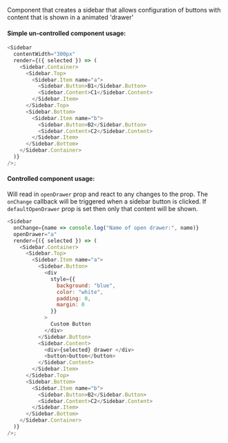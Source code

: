 Component that creates a sidebar that allows configuration of buttons with
content that is shown in a animated 'drawer'

#### Simple un-controlled component usage:

```javascript
<Sidebar
  contentWidth="300px"
  render={({ selected }) => (
    <Sidebar.Container>
      <Sidebar.Top>
        <Sidebar.Item name="a">
          <Sidebar.Button>B1</Sidebar.Button>
          <Sidebar.Content>C1</Sidebar.Content>
        </Sidebar.Item>
      </Sidebar.Top>
      <Sidebar.Bottom>
        <Sidebar.Item name="b">
          <Sidebar.Button>B2</Sidebar.Button>
          <Sidebar.Content>C2</Sidebar.Content>
        </Sidebar.Item>
      </Sidebar.Bottom>
    </Sidebar.Container>
  )}
/>;
```

#### Controlled component usage:

Will read in `openDrawer` prop and react to any changes to the prop. The
`onChange` callback will be triggered when a sidebar button is clicked. If
`defaultOpenDrawer` prop is set then only that content will be shown.

```javascript
<Sidebar
  onChange={name => console.log("Name of open drawer:", name)}
  openDrawer="a"
  render={({ selected }) => (
    <Sidebar.Container>
      <Sidebar.Top>
        <Sidebar.Item name="a">
          <Sidebar.Button>
            <div
              style={{
                background: "blue",
                color: "white",
                padding: 0,
                margin: 0
              }}
            >
              Custom Button
            </div>
          </Sidebar.Button>
          <Sidebar.Content>
            <div>{selected} drawer </div>
            <button>button</button>
          </Sidebar.Content>
        </Sidebar.Item>
      </Sidebar.Top>
      <Sidebar.Bottom>
        <Sidebar.Item name="b">
          <Sidebar.Button>B2</Sidebar.Button>
          <Sidebar.Content>C2</Sidebar.Content>
        </Sidebar.Item>
      </Sidebar.Bottom>
    </Sidebar.Container>
  )}
/>;
```
